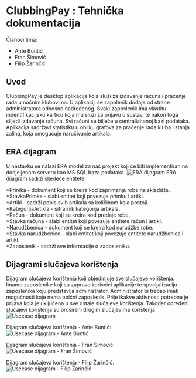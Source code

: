 # ClubbingPay : Tehnička dokumentacija
Članovi tima:
* Ante Buntić
* Fran Šimović
* Filip Žarinčić
## Uvod
ClubbingPay je desktop aplikacija koja služi za izdavanje računa i praćenje rada u noćnim klubovima. U aplikaciji se zapolenik dodaje od strane administratora odnosno nadređenog. Svaki zaposlenik ima vlastitu indentifikacijsku karticu koja mu služi za prijavu u sustav, te nakon toga slijedi izdavanje računa. Svi računi se bilježe u centralizitanoj bazi podataka. Aplikacija sadržavi statistiku u obliku grafova za praćenje rada kluba i stanja zaliha, koja omogućuje naručivanje artikala.

## ERA dijagram
U nastavku se nalazi ERA model za naš projekt koji će biti implementiran na dodjeljenom serveru kao MS SQL baza podataka.
![ERA dijagram](https://i.imgur.com/duXgfO2.png)
ERA dijagram sadrži sljedeće entitete: 

*Primka - dokument koji se kreira kod zaprimanja robe na skladište.  
*StavkaPrimke - slabi entitet koji povezuje primku i artikl.  
*Artikl - sadrži popis svih artikala sa količinom koja postoji.  
*KategorijaArtikla - šifrarnik kategorija artikala.  
*Račun - dokument koji se kreira kod prodaje robe.  
*Stavka računa - slabi entitet koji povezuje entitete račun i artikl.  
*Narudžbenica - dokument koji se kreira kod narudžbe robe.  
*Stavka narudžbenice - slabi entitet koji povezuje entitete narudžbenica i artikl.  
*Zaposlenik - sadrži sve informacije o zaposleniku.  

## Dijagrami slučajeva korištenja
Dijagram slučajeva korištenja koji objedinjuje sve slučajeve korištenja. Imamo zaposlenike koji su zapravo korisnici aplikacije te specijalizaciju zaposlenika koju predstavlja administrator. Administrator bi trebao imati mogućnosti koje nema obični zaposlenik. Prije ikakve aktivnosti potrebna je prijava koja je uključena u sve ostale slučajeve korištenja. Također određeni slučajevi korištenja su prošireni drugim slučajevima korištenja
![Usecase dijagram](https://i.imgur.com/pe7dswD.jpg)

Dijagram slučajeva korištenja - Ante Buntić:
![Usecase dijagram - Ante Buntić](https://i.imgur.com/cHsTgxO.png)

Dijagram slučajeva korištenja - Fran Šimović:
![Usecase dijagram - Fran Šimović](https://i.imgur.com/EKkeccT.jpg)

Dijagram slučajeva korištenja - Filip Žarinčić:
![Usecase dijagram - Filip Žarinčić](https://i.imgur.com/d7yFe3l.jpg)

